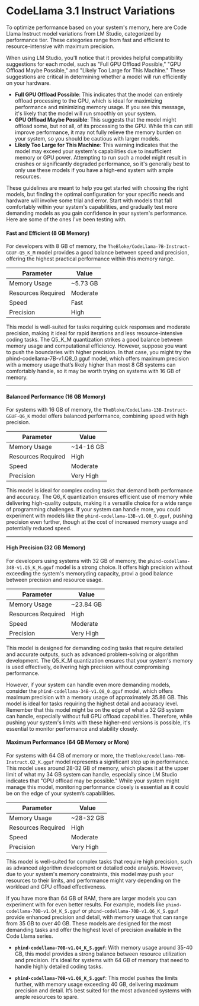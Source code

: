 # CodeLlama 3.1 Instruct Variations

To optimize performance based on your system's memory, here are Code Llama Instruct model variations from LM Studio, categorized by performance tier. These categories range from fast and efficient to resource-intensive with maximum precision.

When using LM Studio, you'll notice that it provides helpful compatibility suggestions for each model, such as "Full GPU Offload Possible," "GPU Offload Maybe Possible," and "Likely Too Large for This Machine." These suggestions are critical in determining whether a model will run efficiently on your hardware.

- **Full GPU Offload Possible**: This indicates that the model can entirely offload processing to the GPU, which is ideal for maximizing performance and minimizing memory usage. If you see this message, it's likely that the model will run smoothly on your system.
- **GPU Offload Maybe Possible**: This suggests that the model might offload some, but not all, of its processing to the GPU. While this can still improve performance, it may not fully relieve the memory burden on your system, so you should be cautious with larger models.
- **Likely Too Large for This Machine**: This warning indicates that the model may exceed your system's capabilities due to insufficient memory or GPU power. Attempting to run such a model might result in crashes or significantly degraded performance, so it's generally best to only use these models if you have a high-end system with ample resources.

These guidelines are meant to help you get started with choosing the right models, but finding the optimal configuration for your specific needs and hardware will involve some trial and error. Start with models that fall comfortably within your system's capabilities, and gradually test more demanding models as you gain confidence in your system's performance. Here are some of the ones I've been testing with.

#### Fast and Efficient (8 GB Memory)

For developers with 8 GB of memory, the `TheBloke/CodeLlama-7B-Instruct-GGUF-Q5_K_M` model provides a good balance between speed and precision, offering the highest practical performance within this memory range.

| **Parameter**      | **Value** |
| ------------------ | --------- |
| Memory Usage       | ~5.73 GB  |
| Resources Required | Moderate  |
| Speed              | Fast      |
| Precision          | High      |

This model is well-suited for tasks requiring quick responses and moderate precision, making it ideal for rapid iterations and less resource-intensive coding tasks. The Q5_K_M quantization strikes a good balance between memory usage and computational efficiency. However, suppose you want to push the boundaries with higher precision. In that case, you might try the phind-codellama-7B-v1.Q8_0.gguf model, which offers maximum precision with a memory usage that’s likely higher than most 8 GB systems can comfortably handle, so it may be worth trying on systems with 16 GB of memory.

---

#### Balanced Performance (16 GB Memory)

For systems with 16 GB of memory, the `TheBloke/CodeLlama-13B-Instruct-GGUF-Q6_K` model offers balanced performance, combining speed with high precision.

| **Parameter**      | **Value** |
| ------------------ | --------- |
| Memory Usage       | ~14-16 GB |
| Resources Required | High      |
| Speed              | Moderate  |
| Precision          | Very High |

This model is ideal for complex coding tasks that demand both performance and accuracy. The Q6_K quantization ensures efficient use of memory while delivering high-quality outputs, making it a versatile choice for a wide range of programming challenges.  If your system can handle more, you could experiment with models like the `phind-codellama-13B-v1.Q8_0.gguf`, pushing precision even further, though at the cost of increased memory usage and potentially reduced speed.

---

#### High Precision (32 GB Memory)

For developers using systems with 32 GB of memory, the `phind-codellama-34B-v1.Q5_K_M.gguf` model is a strong choice. It offers high precision without exceeding the system's memoryding capacity, provi a good balance between precision and resource usage.

| **Parameter**      | **Value** |
| ------------------ | --------- |
| Memory Usage       | ~23.84 GB |
| Resources Required | High      |
| Speed              | Moderate  |
| Precision          | Very High |

This model is designed for demanding coding tasks that require detailed and accurate outputs, such as advanced problem-solving or algorithm development. The Q5_K_M quantization ensures that your system's memory is used effectively, delivering high precision without compromising performance.

However, if your system can handle even more demanding models, consider the `phind-codellama-34B-v1.Q8_0.gguf` model, which offers maximum precision with a memory usage of approximately 35.86 GB. This model is ideal for tasks requiring the highest detail and accuracy level. Remember that this model might be on the edge of what a 32 GB system can handle, especially without full GPU offload capabilities. Therefore, while pushing your system's limits with these higher-end versions is possible, it's essential to monitor performance and stability closely.

#### Maximum Performance (64 GB Memory or More)

For systems with 64 GB of memory or more, the `TheBloke/codellama-70B-Instruct.Q2_K.gguf` model represents a significant step up in performance. This model uses around 28-32 GB of memory, which places it at the upper limit of what my 34 GB system can handle, especially since LM Studio indicates that "GPU offload may be possible." While your system might manage this model, monitoring performance closely is essential as it could be on the edge of your system’s capabilities.

| **Parameter**      | **Value** |
| ------------------ | --------- |
| Memory Usage       | ~28-32 GB |
| Resources Required | High      |
| Speed              | Moderate  |
| Precision          | Very High |

This model is well-suited for complex tasks that require high precision, such as advanced algorithm development or detailed code analysis. However, due to your system's memory constraints, this model may push your resources to their limits, and performance might vary depending on the workload and GPU offload effectiveness.

If you have more than 64 GB of RAM, there are larger models you can experiment with for even better results. For example, models like `phind-codellama-70B-v1.Q4_K_S.gguf` or `phind-codellama-70B-v1.Q6_K_S.gguf` provide enhanced precision and detail, with memory usage that can range from 35 GB to over 40 GB. These models are designed for the most demanding tasks and offer the highest level of precision available in the Code Llama series.

- **`phind-codellama-70B-v1.Q4_K_S.gguf`**: With memory usage around 35-40 GB, this model provides a strong balance between resource utilization and precision. It's ideal for systems with 64 GB of memory that need to handle highly detailed coding tasks.
  
- **`phind-codellama-70B-v1.Q6_K_S.gguf`**: This model pushes the limits further, with memory usage exceeding 40 GB, delivering maximum precision and detail. It’s best suited for the most advanced systems with ample resources to spare.
